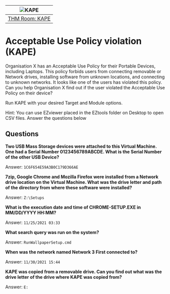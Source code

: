 | ![KAPE](/_static/images/forensics-room-banner.png)
|:--:|
| [THM Room: KAPE](https://tryhackme.com/room/kape) |

# Acceptable Use Policy violation (KAPE)

Organisation X has an Acceptable Use Policy for their Portable Devices, including Laptops. This policy forbids users 
from connecting removable or Network drives, installing software from unknown locations, and connecting to unknown 
networks. It looks like one of the users has violated this policy. Can you help Organisation X find out if the user 
violated the Acceptable Use Policy on their device? 

Run KAPE with your desired Target and Module options.

Hint: You can use EZviewer placed in the EZtools folder on Desktop to open CSV files.
Answer the questions below

## Questions

**Two USB Mass Storage devices were attached to this Virtual Machine. One had a Serial Number  0123456789ABCDE. What is the Serial Number of the other USB Device?**

Answer: `1C6F654E59A3B0C179D366AE`

**7zip, Google Chrome and Mozilla Firefox were installed from a Network drive location on the Virtual Machine. What was the drive letter and path of the directory from where these software were installed?**

Answer: `Z:\Setups`

**What is the execution date and time of CHROME-SETUP.EXE in MM/DD/YYYY HH:MM?**

Answer: `11/25/2021 03:33`

**What search query was run on the system?**

Answer: `RunWallpaperSetup.cmd`

**When was the network named Network 3 First connected to?**

Answer: `11/30/2021 15:44`

**KAPE was copied from a removable drive. Can you find out what was the drive letter of the drive where KAPE was copied from?**

Answer: `E:`
